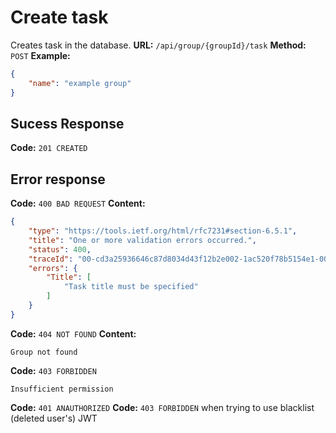 # Create task
Creates task in the database.
**URL:** `/api/group/{groupId}/task`
**Method:** `POST`
**Example:**
```json
{
    "name": "example group"
}
```

## Sucess Response
**Code:** `201 CREATED`

## Error response
**Code:** `400 BAD REQUEST`
**Content:**
```json
{
    "type": "https://tools.ietf.org/html/rfc7231#section-6.5.1",
    "title": "One or more validation errors occurred.",
    "status": 400,
    "traceId": "00-cd3a25936646c87d8034d43f12b2e002-1ac520f78b5154e1-00",
    "errors": {
        "Title": [
            "Task title must be specified"
        ]
    }
}
```
**Code:** `404 NOT FOUND`
**Content:**
```
Group not found
```
**Code:** `403 FORBIDDEN`
```
Insufficient permission
```
**Code:** `401 ANAUTHORIZED` 
**Code:** `403 FORBIDDEN` when trying to use blacklist (deleted user's) JWT